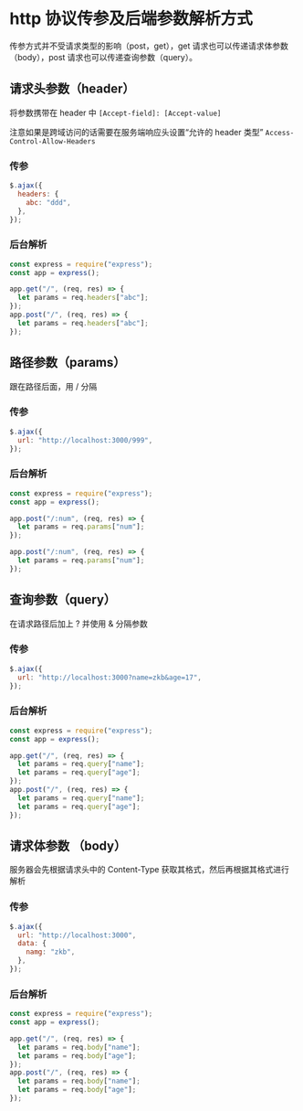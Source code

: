 <author-info date="1631169736213"></author-info>

# http 协议传参及后端参数解析方式

传参方式并不受请求类型的影响（post，get），get 请求也可以传递请求体参数（body），post 请求也可以传递查询参数（query）。

## 请求头参数（header）

将参数携带在 header 中 `[Accept-field]: [Accept-value]`

注意如果是跨域访问的话需要在服务端响应头设置“允许的 header 类型” `Access-Control-Allow-Headers`

### 传参

```js
$.ajax({
  headers: {
    abc: "ddd",
  },
});
```

### 后台解析

```js
const express = require("express");
const app = express();

app.get("/", (req, res) => {
  let params = req.headers["abc"];
});
app.post("/", (req, res) => {
  let params = req.headers["abc"];
});
```

## 路径参数（params）

跟在路径后面，用 / 分隔

### 传参

```js
$.ajax({
  url: "http://localhost:3000/999",
});
```

### 后台解析

```js
const express = require("express");
const app = express();

app.post("/:num", (req, res) => {
  let params = req.params["num"];
});

app.post("/:num", (req, res) => {
  let params = req.params["num"];
});
```

## 查询参数（query）

在请求路径后加上 ? 并使用 & 分隔参数

### 传参

```js
$.ajax({
  url: "http://localhost:3000?name=zkb&age=17",
});
```

### 后台解析

```js
const express = require("express");
const app = express();

app.get("/", (req, res) => {
  let params = req.query["name"];
  let params = req.query["age"];
});
app.post("/", (req, res) => {
  let params = req.query["name"];
  let params = req.query["age"];
});
```

## 请求体参数 （body）

服务器会先根据请求头中的 Content-Type 获取其格式，然后再根据其格式进行解析

### 传参

```js
$.ajax({
  url: "http://localhost:3000",
  data: {
    namg: "zkb",
  },
});
```

### 后台解析

```js
const express = require("express");
const app = express();

app.get("/", (req, res) => {
  let params = req.body["name"];
  let params = req.body["age"];
});
app.post("/", (req, res) => {
  let params = req.body["name"];
  let params = req.body["age"];
});
```
